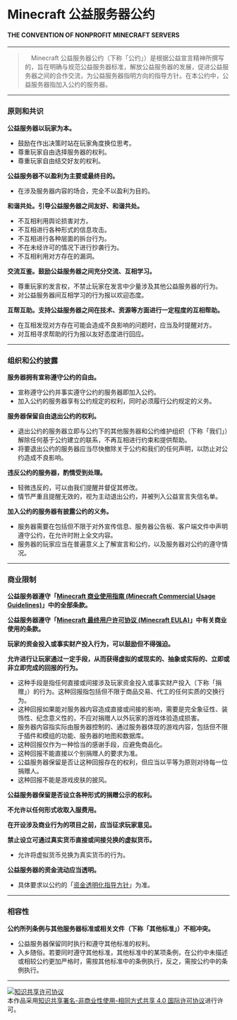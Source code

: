 # Minecraft 公益服务器公约
#### THE CONVENTION OF NONPROFIT MINECRAFT SERVERS

-----

>　Minecraft 公益服务器公约（下称「公约」）是根据公益宣言精神所撰写的，旨在明确与规范公益服务器标准，解放公益服务器的发展，促进公益服务器之间的合作交流，为公益服务器指明方向的指导方针。在本公约中，公益服务器指加入公约的服务器。

-----

### 原则和共识

__公益服务器以玩家为本。__
* 鼓励在作出决策时站在玩家角度换位思考。
* 尊重玩家自由选择服务器的权利。
* 尊重玩家自由结交好友的权利。

__公益服务器不以盈利为主要或最终目的。__
* 在涉及服务器内容的场合，完全不以盈利为目的。

__和谐共处。引导公益服务器之间友好、和谐共处。__
* 不互相利用舆论损害对方。
* 不互相进行各种形式的信息攻击。
* 不互相进行各种层面的拆台行为。
* 不在未经许可的情况下进行抄袭行为。
* 不互相利用对方存在的漏洞。
 
__交流互鉴。鼓励公益服务器之间充分交流、互相学习。__
* 尊重玩家的发言权，不禁止玩家在发言中少量涉及其他公益服务器的行为。
* 对公益服务器间互相学习的行为报以欢迎态度。

__互帮互助。支持公益服务器之间在技术、资源等方面进行一定程度的互相帮助。__
* 在互相发现对方存在可能会造成不良影响的问题时，应当及时提醒对方。
* 对互相寻求帮助的行为报以友好态度进行回应。

-----

### 组织和公约披露

__服务器拥有宣称遵守公约的自由。__
* 宣称遵守公约并事实遵守公约的服务器即加入公约。
* 加入公约的服务器享有公约规定的权利，同时必须履行公约规定的义务。

__服务器保留自由退出公约的权利。__
* 退出公约的服务器立即与公约下的其他服务器和公约维护组织（下称「我们」）解除任何基于公约建立的联系，不再互相进行约束和提供帮助。
* 将要退出公约的服务器应当尽快撤除关于公约和我们的任何声明，以防止对公约造成不良影响。

__违反公约的服务器，酌情受到处理。__
* 轻微违反的，可以由我们提醒并督促其修改。
* 情节严重且提醒无效的，视为主动退出公约，并被列入公益宣言失信名单。

__加入公约的服务器有披露公约的义务。__
* 服务器需要在包括但不限于对外宣传信息、服务器公告板、客户端文件中声明遵守公约，在允许时附上全文内容。
* 服务器的玩家应当在普遍意义上了解宣言和公约，以及服务器对公约的遵守情况。

-----

### 商业限制

__公益服务器遵守「[Minecraft 商业使用指南 (Minecraft Commercial Usage Guidelines)](https://account.mojang.com/documents/commercial_guidelines)」中的全部条款。__

__公益服务器遵守「[Minecraft 最终用户许可协议 (Minecraft EULA)](https://account.mojang.com/documents/minecraft_eula)」中有关商业使用的条款。__

__玩家的资金投入或事实财产投入行为，可以鼓励但不得强迫。__

__允许进行让玩家通过一定手段，从而获得虚拟的或现实的、抽象或实际的、立即或非立即完成的回报的行为。__
* 这种手段是指任何直接或间接涉及玩家资金投入或事实财产投入（下称「捐赠」）的行为。这种回报指包括但不限于商品交易、代工的任何实质的交换行为。
* 这种回报如果能对服务器内容造成直接或间接的影响，需要是完全象征性、装饰性、纪念意义性的，不应对捐赠人以外玩家的游戏体验造成损害。
* 服务器内容指实际由服务器控制的、通过服务器体现的游戏内容，包括但不限于插件和模组的功能、服务器的地图和数据库。
* 这种回报仅作为一种恰当的感谢手段，应避免商品化。
* 这种回报不能直接以个别捐赠人的要求为准。
* 公益服务器保留是否让这种回报存在的权利，但应当以平等为原则对待每一位捐赠人。
* 这种回报不能是游戏皮肤的披风。

__公益服务器保留是否设立各种形式的捐赠公示的权利。__

__不允许以任何形式收取入服费用。__

__在开设涉及商业行为的项目之前，应当征求玩家意见。__

__禁止设立可通过真实货币直接或间接兑换的虚拟货币。__
* 允许将虚拟货币兑换为真实货币的行为。

__公益服务器的资金流动应当透明。__
* 具体要求以公约的「[资金透明化指导方针](https://github.com/Nonprofit-Minecraft/Convention/blob/master/Guidelines.md)」为准。

-----

### 相容性

__公约所列条例与其他服务器标准或相关文件（下称「其他标准」）不相冲突。__
* 公益服务器保留同时执行和遵守其他标准的权利。
* 入乡随俗。若要同时遵守其他标准，其他标准中的某项条例，在公约中未描述或相较公约更加严格时，需按其他标准中的条例执行，反之，需按公约中的条例执行。


-----


<a rel="license" href="http://creativecommons.org/licenses/by-nc-sa/4.0/"><img alt="知识共享许可协议" style="border-width:0" src="https://i.creativecommons.org/l/by-nc-sa/4.0/88x31.png" /></a><br />本作品采用<a rel="license" href="http://creativecommons.org/licenses/by-nc-sa/4.0/">知识共享署名-非商业性使用-相同方式共享 4.0 国际许可协议</a>进行许可。
